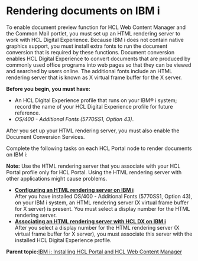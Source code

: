 # Rendering documents on IBM i

To enable document preview function for HCL Web Content Manager and the Common Mail portlet, you must set up an HTML rendering server to work with HCL Digital Experience. Because IBM i does not contain native graphics support, you must install extra fonts to run the document conversion that is required by these functions. Document conversion enables HCL Digital Experience to convert documents that are produced by commonly used office programs into web pages so that they can be viewed and searched by users online. The additional fonts include an HTML rendering server that is known as X virtual frame buffer for the X server.

**Before you begin, you must have:**

-   An HCL Digital Experience profile that runs on your IBM® i system; record the name of your HCL Digital Experience profile for future reference.
-   *OS/400 - Additional Fonts \(5770SS1, Option 43\)*.

After you set up your HTML rendering server, you must also enable the Document Conversion Services.

Complete the following tasks on each HCL Portal node to render documents on IBM i:

**Note:** Use the HTML rendering server that you associate with your HCL Portal profile only for HCL Portal. Using the HTML rendering server with other applications might cause problems.

-   **[Configuring an HTML rendering server on IBM i](../install/i5os_xvfb_setup.md)**  
After you have installed OS/400 - Additional Fonts \(5770SS1, Option 43\), on your IBM i system, an HTML rendering server \(X virtual frame buffer for X server\) is present. You must select a display number for the HTML rendering server.
-   **[Associating an HTML rendering server with HCL DX on IBM i](../install/i5os_xvfb_assoc.md)**  
After you select a display number for the HTML rendering server \(X virtual frame buffer for X server\), you must associate this server with the installed HCL Digital Experience profile.

**Parent topic:**[IBM i: Installing HCL Portal and HCL Web Content Manager](../install/installingwp-IBMi.md)

